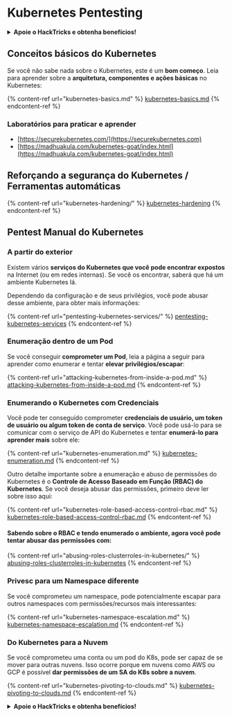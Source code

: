 # Kubernetes Pentesting

<details>

<summary><strong>Apoie o HackTricks e obtenha benefícios!</strong></summary>

* Se você quiser ver sua **empresa anunciada no HackTricks** ou se quiser acessar a **versão mais recente do PEASS ou baixar o HackTricks em PDF**, verifique os [**PLANOS DE ASSINATURA**](https://github.com/sponsors/carlospolop)!
* Obtenha o [**swag oficial do PEASS & HackTricks**](https://peass.creator-spring.com)
* Descubra [**The PEASS Family**](https://opensea.io/collection/the-peass-family), nossa coleção exclusiva de [**NFTs**](https://opensea.io/collection/the-peass-family)
* **Junte-se ao** 💬 [**grupo Discord**](https://discord.gg/hRep4RUj7f) ou ao [**grupo Telegram**](https://t.me/peass) ou **siga-me** no **Twitter** 🐦 [**@carlospolopm**](https://twitter.com/carlospolopm)**.**
* **Compartilhe seus truques de hacking enviando PRs para os repositórios do** [**HackTricks**](https://github.com/carlospolop/hacktricks) e [**HackTricks Cloud**](https://github.com/carlospolop/hacktricks-cloud) no GitHub.

</details>

## Conceitos básicos do Kubernetes

Se você não sabe nada sobre o Kubernetes, este é um **bom começo**. Leia para aprender sobre a **arquitetura, componentes e ações básicas** no Kubernetes:

{% content-ref url="kubernetes-basics.md" %}
[kubernetes-basics.md](kubernetes-basics.md)
{% endcontent-ref %}

### Laboratórios para praticar e aprender

* [https://securekubernetes.com/](https://securekubernetes.com)
* [https://madhuakula.com/kubernetes-goat/index.html](https://madhuakula.com/kubernetes-goat/index.html)

## Reforçando a segurança do Kubernetes / Ferramentas automáticas

{% content-ref url="kubernetes-hardening/" %}
[kubernetes-hardening](kubernetes-hardening/)
{% endcontent-ref %}

## Pentest Manual do Kubernetes

### A partir do exterior

Existem vários **serviços do Kubernetes que você pode encontrar expostos** na Internet (ou em redes internas). Se você os encontrar, saberá que há um ambiente Kubernetes lá.

Dependendo da configuração e de seus privilégios, você pode abusar desse ambiente, para obter mais informações:

{% content-ref url="pentesting-kubernetes-services/" %}
[pentesting-kubernetes-services](pentesting-kubernetes-services/)
{% endcontent-ref %}

### Enumeração dentro de um Pod

Se você conseguir **comprometer um Pod**, leia a página a seguir para aprender como enumerar e tentar **elevar privilégios/escapar**:

{% content-ref url="attacking-kubernetes-from-inside-a-pod.md" %}
[attacking-kubernetes-from-inside-a-pod.md](attacking-kubernetes-from-inside-a-pod.md)
{% endcontent-ref %}

### Enumerando o Kubernetes com Credenciais

Você pode ter conseguido comprometer **credenciais de usuário, um token de usuário ou algum token de conta de serviço**. Você pode usá-lo para se comunicar com o serviço de API do Kubernetes e tentar **enumerá-lo para aprender mais** sobre ele:

{% content-ref url="kubernetes-enumeration.md" %}
[kubernetes-enumeration.md](kubernetes-enumeration.md)
{% endcontent-ref %}

Outro detalhe importante sobre a enumeração e abuso de permissões do Kubernetes é o **Controle de Acesso Baseado em Função (RBAC) do Kubernetes**. Se você deseja abusar das permissões, primeiro deve ler sobre isso aqui:

{% content-ref url="kubernetes-role-based-access-control-rbac.md" %}
[kubernetes-role-based-access-control-rbac.md](kubernetes-role-based-access-control-rbac.md)
{% endcontent-ref %}

#### Sabendo sobre o RBAC e tendo enumerado o ambiente, agora você pode tentar abusar das permissões com:

{% content-ref url="abusing-roles-clusterroles-in-kubernetes/" %}
[abusing-roles-clusterroles-in-kubernetes](abusing-roles-clusterroles-in-kubernetes/)
{% endcontent-ref %}

### Privesc para um Namespace diferente

Se você comprometeu um namespace, pode potencialmente escapar para outros namespaces com permissões/recursos mais interessantes:

{% content-ref url="kubernetes-namespace-escalation.md" %}
[kubernetes-namespace-escalation.md](kubernetes-namespace-escalation.md)
{% endcontent-ref %}

### Do Kubernetes para a Nuvem

Se você comprometeu uma conta ou um pod do K8s, pode ser capaz de se mover para outras nuvens. Isso ocorre porque em nuvens como AWS ou GCP é possível **dar permissões de um SA do K8s sobre a nuvem**.

{% content-ref url="kubernetes-pivoting-to-clouds.md" %}
[kubernetes-pivoting-to-clouds.md](kubernetes-pivoting-to-clouds.md)
{% endcontent-ref %}

<details>

<summary><strong>Apoie o HackTricks e obtenha benefícios!</strong></summary>

* Se você quiser ver sua **empresa anunciada no HackTricks** ou se quiser acessar a **versão mais recente do PEASS ou baixar o HackTricks em PDF**, verifique os [**PLANOS DE ASSINATURA**](https://github.com/sponsors/carlospolop)!
* Obtenha o [**swag oficial do PEASS & HackTricks**](https://peass.creator-spring.com)
* Descubra [**The PEASS Family**](https://opensea.io/collection/the-peass-family), nossa coleção exclusiva de [**NFTs**](https://opensea.io/collection/the-peass-family)
* **Junte-se ao** 💬 [**grupo Discord**](https://discord.gg/hRep4RUj7f) ou ao [**grupo Telegram**](https://t.me/peass) ou **siga-me** no **Twitter** 🐦 [**@carlospolopm**](https://twitter.com/carlospolopm)**.**
* **Compartilhe seus truques de hacking enviando PRs para os repositórios do** [**HackTricks**](https://github.com/carlospolop/hacktricks) e [**HackTricks Cloud**](https://github.com/carlospolop/hacktricks-cloud) no GitHub.

</details>
